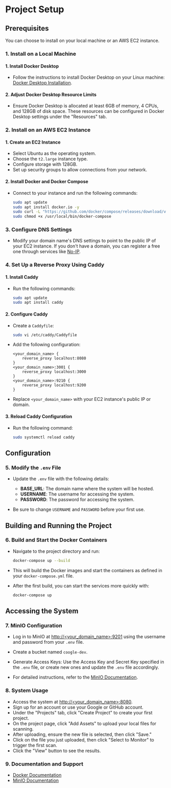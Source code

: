 # Project Setup

## Prerequisites

You can choose to install on your local machine or an AWS EC2 instance.

### 1. Install on a Local Machine

#### 1. Install Docker Desktop

   - Follow the instructions to install Docker Desktop on your Linux machine: [Docker Desktop Installation](https://docs.docker.com/desktop/install/linux-install/).

#### 2. Adjust Docker Desktop Resource Limits

   - Ensure Docker Desktop is allocated at least 6GB of memory, 4 CPUs, and 128GB of disk space. These resources can be configured in Docker Desktop settings under the "Resources" tab.

### 2. Install on an AWS EC2 Instance

#### 1. Create an EC2 Instance

   - Select Ubuntu as the operating system.
   - Choose the `t2.large` instance type.
   - Configure storage with 128GB.
   - Set up security groups to allow connections from your network.

#### 2. Install Docker and Docker Compose

   - Connect to your instance and run the following commands:
     ```bash
     sudo apt update
     sudo apt install docker.io -y
     sudo curl -L "https://github.com/docker/compose/releases/download/v2.11.1/docker-compose-$(uname -s)-$(uname -m)" -o /usr/local/bin/docker-compose
     sudo chmod +x /usr/local/bin/docker-compose
     ```

### 3. Configure DNS Settings

   - Modify your domain name's DNS settings to point to the public IP of your EC2 instance. If you don't have a domain, you can register a free one through services like [No-IP](https://www.noip.com/).

### 4. Set Up a Reverse Proxy Using Caddy

#### 1. Install Caddy

   - Run the following commands:
     ```bash
     sudo apt update
     sudo apt install caddy
     ```

#### 2. Configure Caddy

   - Create a `Caddyfile`:
     ```bash
     sudo vi /etc/caddy/Caddyfile
     ```

   - Add the following configuration:
     ```plaintext
     <your_domain_name> {
         reverse_proxy localhost:8080
     }
     <your_domain_name>:3001 {
         reverse_proxy localhost:3000
     }
     <your_domain_name>:9210 {
         reverse_proxy localhost:9200
     }
     ```
   - Replace `<your_domain_name>` with your EC2 instance's public IP or domain.

#### 3. Reload Caddy Configuration

   - Run the following command:
     ```bash
     sudo systemctl reload caddy
     ```

## Configuration

### 5. Modify the `.env` File

   - Update the `.env` file with the following details:
     - **BASE_URL**: The domain name where the system will be hosted.
     - **USERNAME**: The username for accessing the system.
     - **PASSWORD**: The password for accessing the system.

   - Be sure to change `USERNAME` and `PASSWORD` before your first use.

## Building and Running the Project

### 6. Build and Start the Docker Containers

   - Navigate to the project directory and run:
     ```bash
     docker-compose up --build
     ```
   - This will build the Docker images and start the containers as defined in your `docker-compose.yml` file.

   - After the first build, you can start the services more quickly with:
     ```bash
     docker-compose up
     ```

## Accessing the System

### 7. MinIO Configuration

   - Log in to MinIO at [http://<your_domain_name>:9201](http://<your_domain_name>:9201) using the username and password from your `.env` file.
   - Create a bucket named `coogle-dev`.
   - Generate Access Keys: Use the Access Key and Secret Key specified in the `.env` file, or create new ones and update the `.env` file accordingly.

   - For detailed instructions, refer to the [MinIO Documentation](https://docs.min.io/).

### 8. System Usage

   - Access the system at [http://<your_domain_name>:8080](http://<your_domain_name>:8080).
   - Sign up for an account or use your Google or GitHub account.
   - Under the "Projects" tab, click "Create Project" to create your first project.
   - On the project page, click "Add Assets" to upload your local files for scanning.
   - After uploading, ensure the new file is selected, then click "Save."
   - Click on the file you just uploaded, then click "Select to Monitor" to trigger the first scan.
   - Click the "View" button to see the results.

### 9. Documentation and Support

   - [Docker Documentation](https://docs.docker.com/)
   - [MinIO Documentation](https://docs.min.io/)
